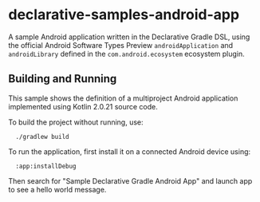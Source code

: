# declarative-samples-android-app
A sample Android application written in the Declarative Gradle DSL, using the official Android Software Types Preview `androidApplication` and `androidLibrary` defined in the `com.android.ecosystem` ecosystem plugin.

## Building and Running

This sample shows the definition of a multiproject Android application implemented using Kotlin 2.0.21 source code.

To build the project without running, use:

```shell
  ./gradlew build
```

To run the application, first install it on a connected Android device using:

```shell
  :app:installDebug
```

Then search for "Sample Declarative Gradle Android App" and launch app to see a hello world message.
